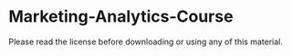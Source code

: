 # Marketing-Analytics-Course

Please read the license before downloading or using any of this material.
